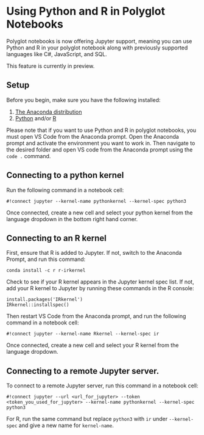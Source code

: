 # Using Python and R in Polyglot Notebooks 

Polyglot notebooks is now offering Jupyter support, meaning you can use Python and R in your polyglot notebook along with previously supported languages like C#, JavaScript, and SQL. 

This feature is currently in preview.

## Setup
Before you begin, make sure you have the following installed:
1. [The Anaconda distribution](https://docs.anaconda.com/free/anaconda/install/index.html)
2. [Python](https://www.python.org/downloads/) and/or [R](https://cran.r-project.org/)

Please note that if you want to use Python and R in polyglot notebooks, you must open VS Code from the Anaconda prompt. Open the Anaconda prompt and activate the environment you want to work in. Then navigate to the desired folder and open VS code from the Anaconda prompt using the `code .` command. 

## Connecting to a python kernel
Run the following command in a notebook cell:
```
#!connect jupyter --kernel-name pythonkernel --kernel-spec python3
```

Once connected, create a new cell and select your python kernel from the language dropdown in the bottom right hand corner.

## Connecting to an R kernel
First, ensure that R is added to Jupyter. If not, switch to the Anaconda Prompt, and run this command:
```console
conda install -c r r-irkernel
```
Check to see if your R kernel appears in the Jupyter kernel spec list. If not, add your R kernel to Jupyter by running these commands in the R console:
```
install.packages('IRkernel')
IRkernel::installspec() 
```

Then restart VS Code from the Anaconda prompt, and run the following command in a notebook cell:
```
#!connect jupyter --kernel-name Rkernel --kernel-spec ir
```

Once connected, create a new cell and select your R kernel from the language dropdown.

## Connecting to a remote Jupyter server. 
To connect to a remote Jupyter server, run this command in a notebook cell:
```
#!connect jupyter --url <url_for_jupyter> --token <token_you_used_for_jupyter> --kernel-name pythonkernel --kernel-spec python3
```

For R, run the same command but replace `python3` with `ir` under `--kernel-spec` and give a new name for `kernel-name`.